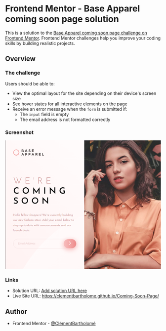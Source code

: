 # Frontend Mentor - Base Apparel coming soon page solution

This is a solution to the [Base Apparel coming soon page challenge on Frontend Mentor](https://www.frontendmentor.io/challenges/base-apparel-coming-soon-page-5d46b47f8db8a7063f9331a0). Frontend Mentor challenges help you improve your coding skills by building realistic projects. 

## Overview

### The challenge

Users should be able to:

- View the optimal layout for the site depending on their device's screen size
- See hover states for all interactive elements on the page
- Receive an error message when the `form` is submitted if:
  - The `input` field is empty
  - The email address is not formatted correctly

### Screenshot

![screenshot](./images/screenshot.png)

### Links

- Solution URL: [Add solution URL here](https://your-solution-url.com)
- Live Site URL: https://clementbartholome.github.io/Coming-Soon-Page/

## Author

- Frontend Mentor - [@ClémentBartholomé](https://www.frontendmentor.io/profile/ClementBartholome)

